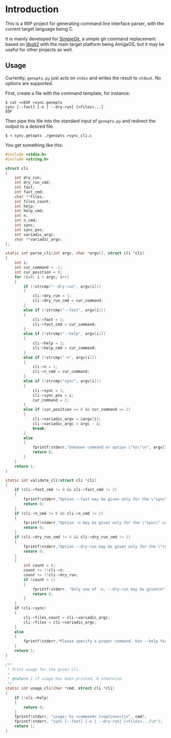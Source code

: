 Introduction
============

This is a WIP project for generating command line interface
parser, with the current target language being C.

It is mainly developed for [SimpleGit](https://github.com/sba1/simplegit), a
simple git command replacement based on [libgit2](https://libgit2.github.com/)
with the main target platform being AmigaOS, but it may be useful for other
projects as well.

Usage
-----

Currently, ```genopts.py``` just acts on ```stdin``` and writes the result to
```stdout```. No options are supported.

First, create a file with the command template, for instance:

```
$ cat <<EOF >sync.genopts
sync [--fast] [-n | --dry-run] [<files>...]
EOF
```

Then pipe this file into the standard input of ```genopts.py``` and redirect
the output to a desired file.

```
$ < sync.getopts ./genopts >sync_cli.c
```

You get something like this:

```c
#include <stdio.h>
#include <string.h>

struct cli
{
	int dry_run;
	int dry_run_cmd;
	int fast;
	int fast_cmd;
	char **files;
	int files_count;
	int help;
	int help_cmd;
	int n;
	int n_cmd;
	int sync;
	int sync_pos;
	int variadic_argc;
	char **variadic_argv;
};

static int parse_cli(int argc, char *argv[], struct cli *cli)
{
	int i;
	int cur_command = -1;
	int cur_position = 0;
	for (i=0; i < argc; i++)
	{
		if (!strcmp("--dry-run", argv[i]))
		{
			cli->dry_run = 1;
			cli->dry_run_cmd = cur_command;
		}
		else if (!strcmp("--fast", argv[i]))
		{
			cli->fast = 1;
			cli->fast_cmd = cur_command;
		}
		else if (!strcmp("--help", argv[i]))
		{
			cli->help = 1;
			cli->help_cmd = cur_command;
		}
		else if (!strcmp("-n", argv[i]))
		{
			cli->n = 1;
			cli->n_cmd = cur_command;
		}
		else if (!strcmp("sync", argv[i]))
		{
			cli->sync = 1;
			cli->sync_pos = i;
			cur_command = 2;
		}
		else if (cur_position == 0 && cur_command == 2)
		{
			cli->variadic_argv = &argv[i];
			cli->variadic_argc = argc - i;
			break;
		}
		else
		{
			fprintf(stderr,"Unknown command or option \"%s\"\n", argv[i]);
			return 0;
		}
	}
	return 1;
}

static int validate_cli(struct cli *cli)
{
	if (cli->fast_cmd != 0 && cli->fast_cmd != 2)
	{
		fprintf(stderr,"Option --fast may be given only for the \"sync\" command\n");
		return 0;
	}
	if (cli->n_cmd != 0 && cli->n_cmd != 2)
	{
		fprintf(stderr,"Option -n may be given only for the \"sync\" command\n");
		return 0;
	}
	if (cli->dry_run_cmd != 0 && cli->dry_run_cmd != 2)
	{
		fprintf(stderr,"Option --dry-run may be given only for the \"sync\" command\n");
		return 0;
	}
	{
		int count = 0;
		count += !!cli->n;
		count += !!cli->dry_run;
		if (count > 1)
		{
			fprintf(stderr, "Only one of -n, --dry-run may be given\n");
			return 0;
		}
	}
	if (cli->sync)
	{
		cli->files_count = cli->variadic_argc;
		cli->files = cli->variadic_argv;
	}
	else
	{
		fprintf(stderr,"Please specify a proper command. Use --help for usage.\n");
	}
	return 1;
}

/**
 * Print usage for the given cli.
 *
 * @return 1 if usage has been printed, 0 otherwise.
 */
static int usage_cli(char *cmd, struct cli *cli)
{
	if (!cli->help)
	{
		return 0;
	}
	fprintf(stderr, "usage: %s <command> [<options>]\n", cmd);
	fprintf(stderr, "sync [--fast] [-n | --dry-run] [<files>...]\n");
	return 1;
}
```
